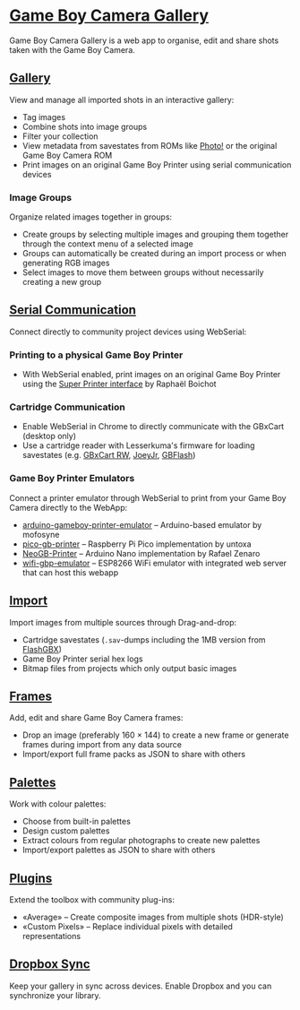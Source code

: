 # [Game Boy Camera Gallery](https://github.com/HerrZatacke/gb-printer-web)

Game Boy Camera Gallery is a web app to organise, edit and share shots taken with the Game Boy Camera.

## [Gallery](/gallery)
View and manage all imported shots in an interactive gallery:
- Tag images
- Combine shots into image groups
- Filter your collection
- View metadata from savestates from ROMs like [Photo!](https://github.com/untoxa/gb-photo) or the original Game Boy Camera ROM
- Print images on an original Game Boy Printer using serial communication devices

### Image Groups
Organize related images together in groups:
- Create groups by selecting multiple images and grouping them together through the context menu of a selected image
- Groups can automatically be created during an import process or when generating RGB images
- Select images to move them between groups without necessarily creating a new group

## [Serial Communication](/webusb)
Connect directly to community project devices using WebSerial:

### Printing to a physical Game Boy Printer
- With WebSerial enabled, print images on an original Game Boy Printer using the [Super Printer interface](https://github.com/Raphael-Boichot/Yet-another-PC-to-Game-Boy-Printer-interface/) by Raphaël Boichot

### Cartridge Communication
- Enable WebSerial in Chrome to directly communicate with the GBxCart (desktop only)
- Use a cartridge reader with Lesserkuma's firmware for loading savestates (e.g. [GBxCart RW](https://www.gbxcart.com/), [JoeyJr](https://bennvenn.myshopify.com/products/usb-gb-c-cart-dumper-the-joey-jr), [GBFlash](https://github.com/simonkwng/GBFlash))

### Game Boy Printer Emulators
Connect a printer emulator through WebSerial to print from your Game Boy Camera directly to the WebApp:
- [arduino-gameboy-printer-emulator](https://github.com/mofosyne/arduino-gameboy-printer-emulator) – Arduino-based emulator by mofosyne
- [pico-gb-printer](https://github.com/untoxa/pico-gb-printer/) – Raspberry Pi Pico implementation by untoxa
- [NeoGB-Printer](https://github.com/zenaror/NeoGB-Printer) – Arduino Nano implementation by Rafael Zenaro
- [wifi-gbp-emulator](https://github.com/HerrZatacke/wifi-gbp-emulator) – ESP8266 WiFi emulator with integrated web server that can host this webapp

## [Import](/import)
Import images from multiple sources through Drag-and-drop:
- Cartridge savestates (`.sav`-dumps including the 1MB version from [FlashGBX](https://github.com/lesserkuma/FlashGBX))
- Game Boy Printer serial hex logs
- Bitmap files from projects which only output basic images

## [Frames](/frames)
Add, edit and share Game Boy Camera frames:
- Drop an image (preferably 160 × 144) to create a new frame or generate frames during import from any data source
- Import/export full frame packs as JSON to share with others

## [Palettes](/palettes)
Work with colour palettes:
- Choose from built-in palettes
- Design custom palettes
- Extract colours from regular photographs to create new palettes
- Import/export palettes as JSON to share with others

## [Plugins](/settings/plugins)
Extend the toolbox with community plug-ins:
- «Average» – Create composite images from multiple shots (HDR-style)
- «Custom Pixels» – Replace individual pixels with detailed representations

## [Dropbox Sync](/settings/dropbox)
Keep your gallery in sync across devices. Enable Dropbox and you can synchronize your library.
